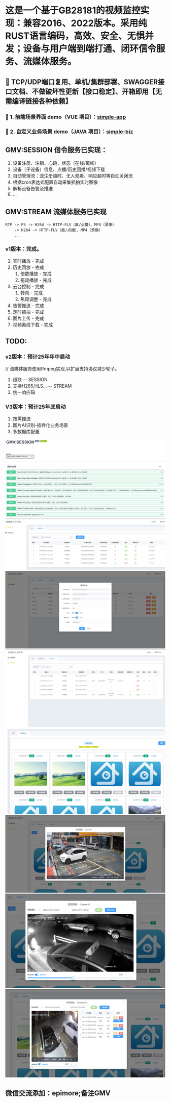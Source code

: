 # 这是一个基于GB28181的视频监控实现：兼容2016、2022版本。采用纯RUST语言编码，高效、安全、无惧并发；设备与用户端到端打通、闭环信令服务、流媒体服务。


## 🌟 TCP/UDP端口复用、单机/集群部署、SWAGGER接口文档、不做破坏性更新【接口稳定】、开箱即用【无需编译链接各种依赖】

### 🔗 1. 前端场景界面 demo（VUE 项目）：[simple-app](https://github.com/epimore/simple-app)
### 🔗 2. 自定义业务场景 demo（JAVA 项目）：[simple-biz](https://github.com/epimore/simple-biz)

## GMV:SESSION 信令服务已实现：
1. 设备注册、注销、心跳、状态（在线/离线）
2. 设备（子设备）信息、点播/历史回播/视频下载
3. 自动管理流：流注册超时、无人观看、响应超时等自动关闭流
4. 根据cron表达式配置自动采集抓拍实时图像
5. 解析设备告警及推送
6. ...

## GMV:STREAM 流媒体服务已实现
```text
RTP -> PS -> H264 -> HTTP-FLV（直/点播）、MP4（录像）
    -> H264 -> HTTP-FLV（直/点播）、MP4（录像）
    ...
```

### v1版本：完成。
1. 实时播放 - 完成
2. 历史回放 - 完成
   1. 倍数播放 - 完成
   2. 拖动播放 - 完成
3. 云台控制 - 完成
   1. 转向 - 完成
   2. 焦距调整 - 完成
4. 告警推送 - 完成
5. 定时抓拍 - 完成
6. 图片上传 - 完成
7. 视频离线下载 - 完成

## TODO:
### v2版本：预计25年年中启动
// 流媒体服务使用ffmpeg实现,以扩展支持协议减少轮子。
1. 级联 -- SESSION
2. 支持H265,HLS...  -- STREAM
3. 统一响应码
### V3版本：预计25年底启动
1. 按需推流
2. 图片AI识别-插件化业务场景
3. 多数据库配置

![0](./sources/swagger.png "API文档")
![1](./sources/d_list.png "设备目录")
![2](./sources/d_add.png "设备添加")
![3](./sources/c_list.png "设备目录通道")
![4](./sources/c_d_list.png "通道目录操作")
![5](./sources/c_play.png "通道点播")
![6](./sources/playback.png "历史回放")
![7](./sources/down.png "云端下载")

## 微信交流添加：epimore;备注GMV